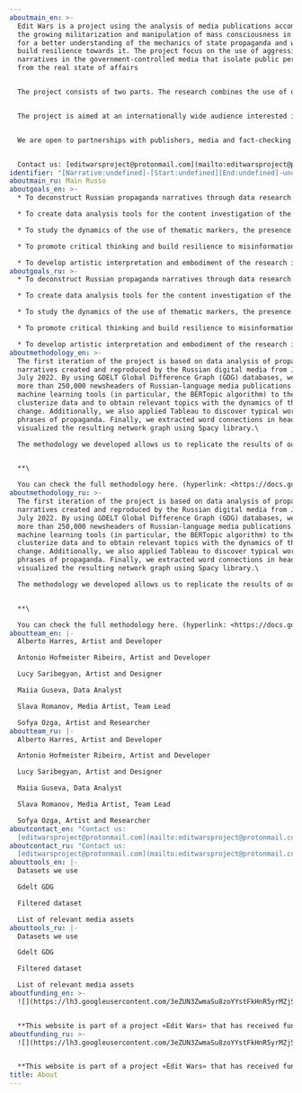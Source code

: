```yaml
---
aboutmain_en: >-
  Edit Wars is a project using the analysis of media publications accompanying
  the growing militarization and manipulation of mass consciousness in Russia
  for a better understanding of the mechanics of state propaganda and ways to
  build resilience towards it. The project focus on the use of aggressive
  narratives in the government-controlled media that isolate public perception
  from the real state of affairs


  The project consists of two parts. The research combines the use of quantitative and qualitative methods of working with data from large datasets to draw meaningful conclusions for the presentation. The artistic part of the project aims to put the findings into a multimedia interactive medium. 


  The project is aimed at an internationally wide audience interested in the specifics and potential threats of Russian propaganda, its mechanisms of persuasion and methods of influencing audiences within the country. The project may be of interest to researchers of media freedom in authoritarian regimes and the consequences of the monopolisation of the information space. The results of the study may be of practical interest as a tool for debunking propaganda myths.


  We are open to partnerships with publishers, media and fact-checking organizations.


  Contact us: [editwarsproject@protonmail.com](mailto:editwarsproject@protonmail.com)
identifier: "[Narrative:undefined]-[Start:undefined][End:undefined]-undefined"
aboutmain_ru: M﻿ain Russo
aboutgoals_en: >-
  * To deconstruct Russian propaganda narratives through data research

  * To create data analysis tools for the content investigation of the headlines in Russian online media

  * To study the dynamics of the use of thematic markers, the presence of propaganda narratives in the headlines, as well as the temporal relationship between events and their media coverage

  * To promote critical thinking and build resilience to misinformation and its reproduction.

  * To develop artistic interpretation and embodiment of the research insights to offer new ways of perceiving the material.
aboutgoals_ru: >-
  * To deconstruct Russian propaganda narratives through data research

  * To create data analysis tools for the content investigation of the headlines in Russian online media

  * To study the dynamics of the use of thematic markers, the presence of propaganda narratives in the headlines, as well as the temporal relationship between events and their media coverage

  * To promote critical thinking and build resilience to misinformation and its reproduction.

  * To develop artistic interpretation and embodiment of the research insights to offer new ways of perceiving the material.
aboutmethodology_en: >-
  The first iteration of the project is based on data analysis of propaganda
  narratives created and reproduced by the Russian digital media from January to
  July 2022. By using GDELT Global Difference Graph (GDG) databases, we analyzed
  more than 250,000 newsheaders of Russian-language media publications. We used
  machine learning tools (in particular, the BERTopic algorithm) to thematically
  clusterize data and to obtain relevant topics with the dynamics of their
  change. Additionally, we also applied Tableau to discover typical words and
  phrases of propaganda. Finally, we extracted word connections in headlines and
  visualized the resulting network graph using Spacy library.\

  The methodology we developed allows us to replicate the results of our study and contains algorithms for working with the data. We encourage stakeholders to use it as a basis for their own research on propaganda narratives.


  **\

  You can check the full methodology here. (hyperlink: <https://docs.google.com/document/d/1C-l0Eehe_5LkzkVgGjkDR78s6Fi4z-BOFgKY5JUEinQ/edit#> )**
aboutmethodology_ru: >-
  The first iteration of the project is based on data analysis of propaganda
  narratives created and reproduced by the Russian digital media from January to
  July 2022. By using GDELT Global Difference Graph (GDG) databases, we analyzed
  more than 250,000 newsheaders of Russian-language media publications. We used
  machine learning tools (in particular, the BERTopic algorithm) to thematically
  clusterize data and to obtain relevant topics with the dynamics of their
  change. Additionally, we also applied Tableau to discover typical words and
  phrases of propaganda. Finally, we extracted word connections in headlines and
  visualized the resulting network graph using Spacy library.\

  The methodology we developed allows us to replicate the results of our study and contains algorithms for working with the data. We encourage stakeholders to use it as a basis for their own research on propaganda narratives.


  **\

  You can check the full methodology here. (hyperlink: <https://docs.google.com/document/d/1C-l0Eehe_5LkzkVgGjkDR78s6Fi4z-BOFgKY5JUEinQ/edit#> )**
aboutteam_en: |-
  Alberto Harres, Artist and Developer

  Antonio Hofmeister Ribeiro, Artist and Developer

  Lucy Saribegyan, Artist and Designer

  Maiia Guseva, Data Analyst

  Slava Romanov, Media Artist, Team Lead

  Sofya Ozga, Artist and Researcher
aboutteam_ru: |-
  Alberto Harres, Artist and Developer

  Antonio Hofmeister Ribeiro, Artist and Developer

  Lucy Saribegyan, Artist and Designer

  Maiia Guseva, Data Analyst

  Slava Romanov, Media Artist, Team Lead

  Sofya Ozga, Artist and Researcher
aboutcontact_en: "Contact us:
  [editwarsproject@protonmail.com](mailto:editwarsproject@protonmail.com)"
aboutcontact_ru: "Contact us:
  [editwarsproject@protonmail.com](mailto:editwarsproject@protonmail.com)"
abouttools_en: |-
  Datasets we use

  Gdelt GDG

  Filtered dataset

  List of relevant media assets
abouttools_ru: |-
  Datasets we use

  Gdelt GDG

  Filtered dataset

  List of relevant media assets
aboutfunding_en: >-
  ![](https://lh3.googleusercontent.com/3eZUN3ZwmaSu8zoYYstFkHnR5yrMZjSkx9BZeyoIwdrWDwpLOBr4zuWoUmb3XbnwabI8eLykCh-TIS6KKKQCrk85274Cx3a57KIV4yQE2G79CmLEIwoDPkci7xxRy246NVUnjjCf0UNLap57OO222zBbrGbqAmm-hiODHVFRUcsgzaLyAfA7wX-8KQ)


  **This website is part of a project «Edit Wars»‎ that has received funding from the European Union’s Horizon 2020 research and innovation programme (MediaFutures «‎Artist for media»‎) under grant agreement No.  951962**
aboutfunding_ru: >-
  ![](https://lh3.googleusercontent.com/3eZUN3ZwmaSu8zoYYstFkHnR5yrMZjSkx9BZeyoIwdrWDwpLOBr4zuWoUmb3XbnwabI8eLykCh-TIS6KKKQCrk85274Cx3a57KIV4yQE2G79CmLEIwoDPkci7xxRy246NVUnjjCf0UNLap57OO222zBbrGbqAmm-hiODHVFRUcsgzaLyAfA7wX-8KQ)


  **This website is part of a project «Edit Wars»‎ that has received funding from the European Union’s Horizon 2020 research and innovation programme (MediaFutures «‎Artist for media»‎) under grant agreement No.  951962**
title: About
---
```

